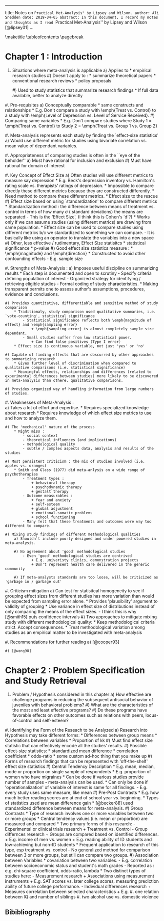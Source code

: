 <!--
Compile : 
    pandoc - -biblio=notes/p-value_refs.bib -f markdown notes/practical_meta_analysis.md -t latex -o output.pdf

Notes:
    1. http://lierdakil.github.io/pandoc-crossref/ 
    2. https://pandoc.org/MANUAL.html#bullet-lists
--> 


<!--
    YAML section
--> 
---
title: Notes on ``Practical Met-Analysis" by Lipsey and Wilson.
author: Ali Snedden
date: 2019-04-05
abstract: In this document, I record my notes and thoughts as I read ``Practical Met-Analysis'' by Lipsey and Wilson [@lipsey01]
...

\maketitle
\tableofcontents
\pagebreak

Chapter 1 : Introduction
========================
<!-- 
Situations whee meta-analysis is applicable
--------------------------------------------
-->

1. Situations where meta-analysis is applicable
    a) Applies to 
        * empirical research studies
    #) Doesn't apply to :
        * summarize theoretical papers
        * conventional research reviews
        * policy proposals

    #) Used to study statistics that summarize research findings
        * If full data available, better to analyze directly

#. Pre-requisites
    a) Conceptually comparable 
        * same constructs and relationships
        * E.g. Don't compare a study with \emph{Treat vs. Control} to a study with \emph{Level of Depression vs. Level of Service Received}.
    #) Comparing same variables
        * E.g. Don't compare studies where Study 1 = \emph{Treat vs. Control} to Study 2 = \emph{Treat vs. Group 1 vs. Group 2}

#. Meta-analysis represents each study by finding the `effect-size statistics'
    a) Would use different metric for studies using bivariate correlation vs. mean value of dependant variables.

#. Appropriateness of comparing studies is often in the ``eye of the beholder''
    a) Must have rational for inclusion and exclusion
    #) Must have rational for domain of interest


#. Key Concept of Effect Size
    a) Often studies will use different metrics to measure say depression
        * E.g. Beck's depression inventory vs. Hamilton's rating scale vs. therapists' ratings of depression.
        * Impossible to compare directly these different metrics because they are constructed differently.
        * Need method to compare these different metrics.
        * Effect size to the rescue
    #) Effect size based on using `standardization' to compare different metrics
        * Standardization method : the difference between means of treatment vs. control in terms of how many $\sigma$ ( standard deviations) the means are separated
            - This is the 'Effect Size', (I think this is Cohen's 'd'?)
        * Works only if we can assume studies (using different metrics) are drawing from same population.
        * Effect size can be used to compare studies using different metrics b/c we stardardized to something we can compare.
            - It is basically like using an operator to translate the variables into a new space
    #) Other, less effective / rudimentary, Effect Size statisitcs
        * statistical significance
        * p-value
    #) Good effect size statistics measure :
        * \emph{magnitude} and \emph{direction}
        * Constructed to avoid other confounding effects
            - E.g. sample size
      
#. Strengths of Meta-Analysis : 
    a) Imposes useful discipline on summarizing results
        * Each step is documented and open to scrutiny
            - Specify criteria defining population of interest
            - Organized strategy for identifying / retrieving eligible studies
            - Formal coding of study characteristics.
        * Making transparent permits one to assess author's assumptions, procedures, evidence and conclusions.

    #) Provides quantitative, differentiable and sensitive method of study comparison
        * Traditionaly, study comparison used qualitative summaries, i.e. `vote-counting', statistical significance
            - Statistical significance reflects both \emph{magnitude of effect} and \emph{sampling error}
                + \emph{sampling error} is almost completely sample size dependant.
            - Small studies suffer from low statistical power.
                + Can find false positives (Type I error)
        * Effect size is continuous variable, not just 'yes' or 'no'

    #) Capable of finding effects that are obscurred by other approaches to summarizing research
        * Gives further level of discrimination when compared to qualitative comparisons (i.e. statistical significance)
        * Meaningful effects, relationships and differences (related to experimental differences between studies) more likely to be discovered in meta-analysis than othere, qualitative comparisons.    
    
    #) Provides organized way of handling information from large numbers of studies.


#. Weaknesses of Meta-Analysis :  
    a) Takes a lot of effort and expertise.
        * Requires specialized knowledge about research
        * Requires knowledge of which effect size metrics to use and how to analyze them.

    #) The 'mechanical' nature of the process 
        * Might miss :
            - social context
            - theoretical influences (and implications)
            - methodological quality
            - subtle / complex aspects data, analysis and results of the studies

    #) Most persistent criticism : the mix of studies involved (i.e. apples vs. oranges) 
        * Smith and Glass (1977) did meta-anlysis on a wide range of psychotherapies
            - Treatment types :
                + behavioral therapy
                + psychodynamic therapy
                + gestalt therapy
            - Outcome measurables : 
                + fear and anxiety
                + self-esteem
                + global adjustment
                + emotional-somatic problems
                + school functioning
            - Many felt that these treatments and outcomes were way too different to compare.
    
    #) Mixing study findings of different methodological qualities
        a) Shouldn't include poorly designed and under powered studies in meta-analysis.

        #) No agreement about 'good' methodological studies
            - Even 'good' methodological studies are contrived 
                + E.g. univeristy clinics, demonstration projects
                + Don't represent health care delivered in the generic community

        #) If meta-analysts standards are too loose, will be criticized as 'garbage in / garbage out'



#. Criticism mitigation
    a) Can test for statisitcal homogeneity to see if grouping effect sizes from different studies has more variation than would be expected from sampling error alone.
        * Provides 'plausibility' argument to validity of grouping
        * Use variance in effect size of distributions instead of only comparing the means of the effect sizes.
            - I think this is why [@smith15] puts confidence intervals
    #) Two approaches to mitigate mixing study with different methodological quality:
        * Keep methodological criteria strict.  Accept consequences.
        * Treat methodological variation among studies as an empirical matter to be investigated with meta-analysis

#. Recommendations for further reading
    a) [@cooper93] 
    
    #) [@wang98] 



Chapter 2 : Problem Specification and Study Retrieval 
========================
1. Problem / Hypothesis considered in this chapter
    a) How effective are challenge programs in reducing the subsequent antisocial behavior of juveniles with behavioral problems?
    #) What are the characteristics of the most and least effective programs?
    #) Do these programs have favorable effects on other outcomes such as relations with peers, locus-of-control and self-esteem?

#. Identifying the Form of the Reseach to be Analyzed
    a) Research into Hypothesis may take different forms:
        * Differences between group means
        * Correlations between variables
        * Proportion of kk
    #) Must find effect size statistic that can effectively encode all the studies' results.
    #) Possible effect-size statistics:
        * standardized mean difference
        * correlation coefficient
        * odds-ratio
        * some custom ad-hoc thing that you make up
    #) Forms of research findings that can be represented with 'off-the-shelf' effect size statistics
    #) Central Tendency Description
        * E.g. mean, median, mode or proportion on single sample of respondents
        * E.g. proportion of women who have migraines
        * Can be done if various studies provide number of samples - meta-analysis can be used.
        * Can only be done if 'operationalization' of variable of interest is same for all findings.
            - E.g. every study uses same measure, like mean
    #) Pre-Post Contrasts
        * E.g. how much better reading scores are at end of school year vs. beginning.
        * Types of statistics used are mean difference gain
        * [@becker88] used standardized difference between means for meta-analysis.
    #) Group Contrasts
        * Type of research involves one or more variables between two or more groups
        * Central tendency values (i.e. mean or proportion) are measured and compared
        * Two primary forms of this research:
            - Experimental or clinical trials research
                + Treatment vs. Control
            - Group differnces research
                + Groups are compared based on identified differences.
                + E.g. income of men vs. women
                + E.g. reading ability of ID students and low-achieving but non-ID students
        * Frequent application to research of this type, esp treatment vs. control
            - No generalized method for comparison between 3 or more groups, but still can compare two groups.
    #) Association between Variables
        * covariation between two variables.
            - E.g. correlation between socioeconomic status and student's math grades
            - Reported as : e.g. chi-square coefficient, odds-ratio, lambda
        * Two distinct types of studies here:
            - Measurement research
                + Associations using measurement instruments
                + E.g. SAT scores vs. later college scores, measuring prediction ability of future college performance.
            - Individual differences research
                + Measures correlation between selected characteristics
                + E.g.
                    #. one relation between IQ and number of siblings
                    #. two alcohol use vs. domestic violence
            


Bibibliography
--------------







